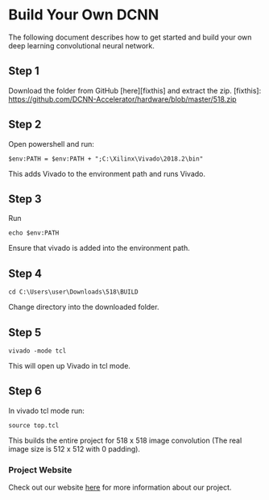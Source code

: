 # Build Your Own DCNN
The following document describes how to get started and build your own deep learning convolutional neural network.

## Step 1
Download the folder from GitHub [here][fixthis] and extract the zip.
[fixthis]: https://github.com/DCNN-Accelerator/hardware/blob/master/518.zip

## Step 2
Open powershell and run:

    $env:PATH = $env:PATH + ";C:\Xilinx\Vivado\2018.2\bin"

This adds Vivado to the environment path and runs Vivado.

## Step 3
Run

    echo $env:PATH

Ensure that vivado is added into the environment path.

## Step 4
    cd C:\Users\user\Downloads\518\BUILD

Change directory into the downloaded folder.

## Step 5
    vivado -mode tcl

This will open up Vivado in tcl mode.

## Step 6
In vivado tcl mode run:

    source top.tcl

This builds the entire project for 518 x 518 image convolution (The real image size is 512 x 512 with 0 padding).

### Project Website
Check out our website [here][website] for more information about our project.

[website]: https://kierajcullen.github.io/-dcnn-.github.io/
